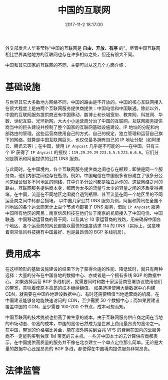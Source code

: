 ﻿---
title: 中国的互联网
tags:
  - 互联网
  - 网络
  - 运营商
  - 封锁
  - 线路
categories:
  - 自言语
date: 2017-11-2 18:17:00
updated: 2017-11-2 18:17:00
---

外交部发言人华春莹称“中国的互联网是 **自由、开放、有序** 的”。尽管中国互联网相比世界其他地方的互联网也存在许多相似之处，但还有很大不同。

<!-- more -->

中国和其它国家的互联网的不同，主要可以从这几个方面介绍：

# 基础设施

与世界其它大多数地方网络不同，中国的路由是不开放的。中国的核心互联网接入在很大程度上是由两个互联网服务提供商提供：中国电信和中国联通。除此以外，中国的互联网服务提供商还有中国移动、鹏博士和长城宽带、教育网、科技网、华数、世纪互联、光环新网。大大小小运营商分治了中国的互联网。互联网服务提供商当中的巨头建设并控制了整个国家的互联网基础设施建设、IP 地址的分配和内部路由的管理。这些运营商使用自己的方式、自己的规定，独立管理和运营自己旗下的网络。就算是中国互联网巨头，也仅仅最多拥有自己的 IP 地址分配（如阿里云、腾讯云等）；在中国，使用 `IP Anycast` 几乎是不可能的——在中国，只有三个 IP 获得了 `IP Anycast` 的授权：`119.29.29.29` `223.5.5.5` `223.6.6.6`。它们分别是腾讯和阿里提供的公共 DNS 服务。

与此同时，在中国境内，各个互联网服务提供商之间也存在瓶颈；即使是同一个服务商，他们内部之间也存在瓶颈。例如，中国电信在中国很多省份建立了很多分公司来经营很多不同地区的网络，其中许多分公司都是独立运作的。这些网络之间的路由，互联网服务提供商本身，都因为太多的流量与太少的容量之间的矛盾变得拥堵。在中国，流量在不同地区之间就会遇到瓶颈、甚至流量在同一个地区里的不同运营商之间中转都会拥堵。
以中国几家公共 DNS 服务为例，阿里和腾讯在全国不同地区的各个运营商累计上百个节点均部署了 DNS 服务，借助 `IP Anycast` 服务中国所有地区的网民；南京信风科技在他们位于南京的机房接入了中国电信、中国联通、中国移动运营商的骨干网、以及其它 10 家运营商的线路，用来确保中国各个地区、各个运营商的网民都能以最快的速度请求 114 的 DNS（实际上，这意味着南京信风科技拥有中国最好、也是最昂贵的 BGP 多线机房）。

# 费用成本

在这样畸形的基础设施建设的结果下为了获得合适的性能、降低延时，就只有两种选择：大量的分布在中国各地的数据中心、亦或者是一个拥有多线 BGP 的数据中心。
如果选择运营 BGP 多线机房，就需要同时和数十家运营商签署协议使用他们的带宽，意味着使原本高昂的成本继续翻倍。
如果选择使用大量数据中心构建 CDN，就需要在中国各地建设数据中心、有时还需要租借当地运营商的机房。在中国建设能够各地能快速访问的 CDN，至少需要 50 个数据中心；而如果要建设覆盖中国的 CDN，至少需要 100-200 个节点，成本可想而知。

中国互联网的技术挑战也抬高了做生意的成本。由于互联网服务供应商之间在当地的市场动态、带宽的成本，中国的宽带已然成为是世界上费用最昂贵的宽带之一。在中国，带宽的价格堪比黄金，能在海外购买到百兆 VPS 的费用在国内的云服务商不一定能购买到独享 1M 带宽的云主机。一些非中国本土的云计算供应商都表示，在中国提供高质量的服务并不像在北京建立一个单点定位那么简单。无论是大量的数据中心还是昂贵的 BGP 多线，都使得在中国境内提供服务非常昂贵。

# 法律监管
